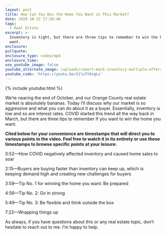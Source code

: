 ```yaml
---
layout: post
title: How Can You Win the Home You Want in This Market?
date: 2020-10-22 17:29:48
tags:
  - Real Estate
excerpt: >-
  Inventory is tight, but there are three tips to remember to win the home you
  want.
enclosure:
pullquote:
enclosure_type: video/mp4
enclosure_time:
use_youtube_image: false
youtube_alternate_image: /uploads/robert-mack-inventory-multiple-offers-and-how-to-win-yt.jpg
youtube_code: 'https://youtu.be/S1lu7t0sgLs'
---
```


{% include youtube.html %}

We’re nearing the end of October, and our Orange County real estate market is absolutely bananas. Today I’ll discuss why our market is so aggressive and what you can do about it as a buyer. Essentially, inventory is low and so are interest rates. COVID started this trend all the way back in March, but there are three tips to remember if you want to win the home you want.&nbsp;

**Cited below for your convenience are timestamps that will direct you to various points in the video. Feel free to watch it in its entirety or use these timestamps to browse specific points at your leisure:&nbsp;**

0:52—How COVID negatively affected inventory and caused home sales to soar

2:15—Buyers are buying faster than inventory can keep up, which is keeping demand high and creating new challenges for buyers

3:59—Tip No. 1 for winning the home you want: Be prepared

4:56—Tip No. 2: Go in strong

5:49—Tip No. 3: Be flexible and think outside the box&nbsp;

7:22—Wrapping things up&nbsp;

As always, if you have questions about this or any real estate topic, don’t hesitate to reach out to me. I’m happy to help.